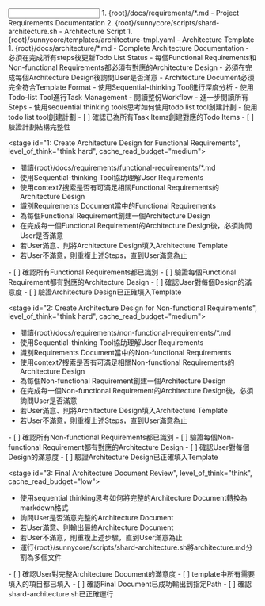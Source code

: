 <input>
  <context>
  1. {root}/docs/requirements/*.md - Project Requirements Documentation
  2. {root}/sunnycore/scripts/shard-architecture.sh - Architecture Script
  </context>
  <templates>
  1. {root}/sunnycore/templates/architecture-tmpl.yaml - Architecture Template
  </templates>
</input>

<output>
1. {root}/docs/architecture/*.md - Complete Architecture Documentation
</output>

<constraints importance="Critical">
- 必須在完成所有steps後更新Todo List Status
- 每個Functional Requirements和Non-functional Requirements都必須有對應的Architecture Design
- 必須在完成每個Architecture Design後詢問User是否滿意
- Architecture Document必須完全符合Template Format
- 使用Sequential-thinking Tool進行深度分析
- 使用Todo-list Tool進行Task Management
</constraints>

<workflow importance="Critical">
  <stage id="0: Create Todo List", level_of_think="think", cache_read_budget="low">
  - 閱讀整份Workflow
  - 進一步閱讀所有Steps
  - 使用sequential thinking tools思考如何使用todo list tool創建計劃
  - 使用todo list tool創建計劃
  
  <checks>
  - [ ] 確認已為所有Task Items創建對應的Todo Items
  - [ ] 驗證計劃結構完整性
  </checks>
  </stage>
  
  <stage id="1: Create Architecture Design for Functional Requirements", level_of_think="think hard", cache_read_budget="medium">
  - 閱讀{root}/docs/requirements/functional-requirements/*.md
  - 使用Sequential-thinking Tool協助理解User Requirements
  - 使用context7搜索是否有可滿足相關Functional Requirements的Architecture Design
  - 識別Requirements Document當中的Functional Requirements
  - 為每個Functional Requirement創建一個Architecture Design
  - 在完成每一個Functional Requirement的Architecture Design後，必須詢問User是否滿意
  - 若User滿意、則將Architecture Design填入Architecture Template
  - 若User不滿意，則重複上述Steps，直到User滿意為止
  
  <checks>
  - [ ] 確認所有Functional Requirements都已識別
  - [ ] 驗證每個Functional Requirement都有對應的Architecture Design
  - [ ] 確認User對每個Design的滿意度
  - [ ] 驗證Architecture Design已正確填入Template
  </checks>
  </stage>
  
  <stage id="2: Create Architecture Design for Non-functional Requirements", level_of_think="think hard", cache_read_budget="medium">
  - 閱讀{root}/docs/requirements/non-functional-requirements/*.md
  - 使用Sequential-thinking Tool協助理解User Requirements
  - 識別Requirements Document當中的Non-functional Requirements
  - 使用context7搜索是否有可滿足相關Non-functional Requirements的Architecture Design
  - 為每個Non-functional Requirement創建一個Architecture Design
  - 在完成每一個Non-functional Requirement的Architecture Design後，必須詢問User是否滿意
  - 若User滿意、則將Architecture Design填入Architecture Template
  - 若User不滿意，則重複上述Steps，直到User滿意為止
  
  <checks>
  - [ ] 確認所有Non-functional Requirements都已識別
  - [ ] 驗證每個Non-functional Requirement都有對應的Architecture Design
  - [ ] 確認User對每個Design的滿意度
  - [ ] 驗證Architecture Design已正確填入Template
  </checks>
  </stage>
  
  <stage id="3: Final Architecture Document Review", level_of_think="think", cache_read_budget="low">
  - 使用sequential thinking思考如何將完整的Architecture Document轉換為markdown格式
  - 詢問User是否滿意完整的Architecture Document
  - 若User滿意、則輸出最終Architecture Document
  - 若User不滿意，則重複上述步驟，直到User滿意為止
  - 運行{root}/sunnycore/scripts/shard-architecture.sh將architecture.md分割為多個文件
  
  <checks>
  - [ ] 確認User對完整Architecture Document的滿意度
  - [ ] template中所有需要填入的項目都已填入
  - [ ] 確認Final Document已成功輸出到指定Path
  - [ ] 確認shard-architecture.sh已正確運行
  </checks>
  </stage>
</workflow>